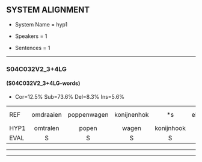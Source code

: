 
## SYSTEM ALIGNMENT

- System Name = hyp1

- Speakers = 1

- Sentences = 1

---

### S04C032V2_3+4LG

#### (S04C032V2_3+4LG-words)

- Cor=12.5%	Sub=73.6%	Del=8.3%	Ins=5.6%

|  |  |  |  |  |  |  |  |  |  |  |  |  |  |  |  |  |  |  |  |  |  |  |  |  |  |  |  |  |  |  |  |  |  |  |  |  |  |  |  |  |  |  |  |  |  |  |  |  |  |  |  |  |  |  |  |  |  |  |  |  |  |  |  |  |  |  |  |  |  |  |  |  |
|:--- |:---:|:---:|:---:|:---:|:---:|:---:|:---:|:---:|:---:|:---:|:---:|:---:|:---:|:---:|:---:|:---:|:---:|:---:|:---:|:---:|:---:|:---:|:---:|:---:|:---:|:---:|:---:|:---:|:---:|:---:|:---:|:---:|:---:|:---:|:---:|:---:|:---:|:---:|:---:|:---:|:---:|:---:|:---:|:---:|:---:|:---:|:---:|:---:|:---:|:---:|:---:|:---:|:---:|:---:|:---:|:---:|:---:|:---:|:---:|:---:|:---:|:---:|:---:|:---:|:---:|:---:|:---:|:---:|:---:|:---:|:---:|:---:|
| REF | omdraaien | poppenwagen | konijnenhok | *s | elastiekje | * | * | *s | ruziemaken | *s | teddybeer | dierentuin | *s | paddenstoelen*(paddenstoel) | * | verstoppertje | wasmachine | * | * | *s | fototoestel | *s | toiletpapier | vrachtwagen | * | buurmannen | vogelkooi | olifant | * | * | * | schommelen | iedereen | *s | schoenenwinkel | * | *s | knutselen | * | ophangen | verjaardag | sprookjesboek | tandenborstel | *s | lucifer | slaapkamer | * | achterdeur | achterdeur | * | ziekenhuis | * | *s | nieuwsgierig | afblijven |  |  |  |  | kabouter | washandje | sneeuwwitje | *s | goeiendag | vakantie | limonade | * | autorijden | * | eindelijk | familie | chocolade |
| HYP1 | omtralen | popen | wagen | konijnhook | s | allestiekje | ruzie | maken | duideler | direnta | paren | stoel | lin | verstopperd | ja | was | me | chine? | foto's | foto | fototostel | toilet | papier | vrachtwagen | buur | buurmann | vogelkooi |  |  | oliefend | sh | shuschommeen | iedereen |  |  |  | schoeneninkel | knipzelen | op | ophangen | verjaardags | spookjesboek | tanden | borstelk | iie | slaapkamer | srr | achter | der | ziek | ziekenhuis |  | nin | nieuwsgierig | afblijven | kabuite | was | hnteel? | sneeo | weet | eel | goeien | da | velkan | e | limonado | auto | altogaten | en | enderlijk | familie | chocolate |
| EVAL | S | S | S | S | S | S | S | S | S | S | S | S | S | S | S | S | S | S | S | S | S | S | S |  | S | S |  | D | D | S | S | S |  | D | D | D | S | S | S |  | S | S | S | S | S |  | S | S | S | S |  | D | S |  |  | I | I | I | I | S | S | S | S | S | S | S | S | S | S | S |  | S |
---

---
